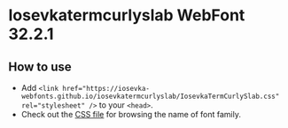 # Iosevkatermcurlyslab WebFont 32.2.1

## How to use

- Add `<link href="https://iosevka-webfonts.github.io/iosevkatermcurlyslab/IosevkaTermCurlySlab.css" rel="stylesheet" />` to your `<head>`.
- Check out the [CSS file](./IosevkaTermCurlySlab.css) for browsing the name of font family.
